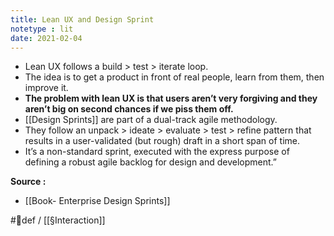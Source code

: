 ```yaml
---
title: Lean UX and Design Sprint
notetype : lit
date: 2021-02-04
---
```


- Lean UX follows a build > test > iterate loop. 
- The idea is to get a product in front of real people, learn from them, then improve it. 
- **The problem with lean UX is that users aren’t very forgiving and they aren’t big on second chances if we piss them off.**
- [[Design Sprints]] are part of a dual-track agile methodology. 
- They follow an unpack > ideate > evaluate > test > refine pattern that results in a user-validated (but rough) draft in a short span of time.
-  It’s a non-standard sprint, executed with the express purpose of defining a robust agile backlog for design and development.”

**Source :**

- [[Book- Enterprise Design Sprints]]  

#🌱def / [[§Interaction]]
